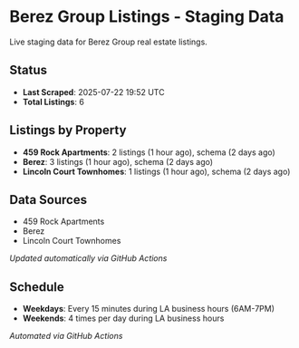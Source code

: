 # Berez Group Listings - Staging Data

Live staging data for Berez Group real estate listings.

## Status

- **Last Scraped**: 2025-07-22 19:52 UTC
- **Total Listings**: 6

## Listings by Property

- **459 Rock Apartments**: 2 listings (1 hour ago), schema (2 days ago)
- **Berez**: 3 listings (1 hour ago), schema (2 days ago)
- **Lincoln Court Townhomes**: 1 listings (1 hour ago), schema (2 days ago)

## Data Sources

- 459 Rock Apartments
- Berez
- Lincoln Court Townhomes

*Updated automatically via GitHub Actions*

## Schedule

- **Weekdays**: Every 15 minutes during LA business hours (6AM-7PM)
- **Weekends**: 4 times per day during LA business hours

*Automated via GitHub Actions*

